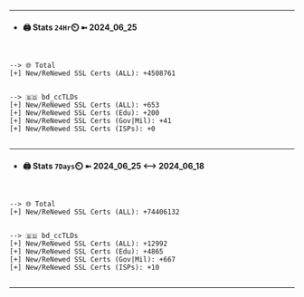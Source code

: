 

---
- #### 🖨️ **Stats** `24Hr`⏲️ ➼ 2024_06_25
```console


--> 🌐 Total
[+] New/ReNewed SSL Certs (ALL): +4508761


--> 🇧🇩 bd_ccTLDs
[+] New/ReNewed SSL Certs (ALL): +653
[+] New/ReNewed SSL Certs (Edu): +200
[+] New/ReNewed SSL Certs (Gov|Mil): +41
[+] New/ReNewed SSL Certs (ISPs): +0


```

---
- #### 🖨️ **Stats** `7Days`⏲️ ➼ 2024_06_25 <--> 2024_06_18
```console


--> 🌐 Total
[+] New/ReNewed SSL Certs (ALL): +74406132


--> 🇧🇩 bd_ccTLDs
[+] New/ReNewed SSL Certs (ALL): +12992
[+] New/ReNewed SSL Certs (Edu): +4865
[+] New/ReNewed SSL Certs (Gov|Mil): +667
[+] New/ReNewed SSL Certs (ISPs): +10


```

---


